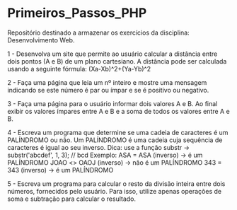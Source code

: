 # Primeiros_Passos_PHP
Repositório destinado a armazenar os exercícios da disciplina:  Desenvolvimento Web.

1 - Desenvolva um site que permite ao usuário calcular a distância entre dois
pontos (A e B) de um plano cartesiano. A distância pode ser calculada usando a
seguinte fórmula: (Xa-Xb)^2+(Ya-Yb)^2

2 - Faça uma página que leia um nº inteiro e mostre uma mensagem indicando se
este número é par ou ímpar e se é positivo ou negativo.

3 - Faça uma página para o usuário informar dois valores A e B. Ao final exibir os
valores ímpares entre A e B e a soma de todos os valores entre A e B.

4 -  Escreva um programa que determine se uma cadeia de caracteres é um
PALÍNDROMO ou não. Um PALÍNDROMO é uma cadeia cuja sequência de
caracteres é igual ao seu inverso.
Dica: use a função substr → substr('abcdef', 1, 3); // bcd
Exemplo: ASA = ASA (inverso) → é um PALÍNDROMO
JOAO <> OAOJ (inverso) → não é um PALÍNDROMO
343 = 343 (inverso) → é um PALÍNDROMO

5 - Escreva um programa para calcular o resto da divisão inteira entre dois
números, fornecidos pelo usuário. Para isso, utilize apenas operações de soma e
subtração para calcular o resultado.


















